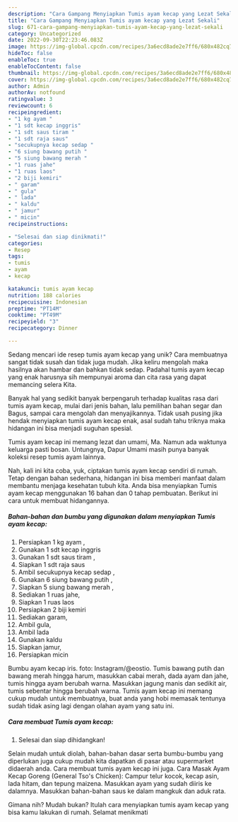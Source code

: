 ```yaml
---
description: "Cara Gampang Menyiapkan Tumis ayam kecap yang Lezat Sekali"
title: "Cara Gampang Menyiapkan Tumis ayam kecap yang Lezat Sekali"
slug: 671-cara-gampang-menyiapkan-tumis-ayam-kecap-yang-lezat-sekali
category: Uncategorized
date: 2022-09-30T22:23:46.083Z
image: https://img-global.cpcdn.com/recipes/3a6ecd8ade2e7ff6/680x482cq70/tumis-ayam-kecap-foto-resep-utama.jpg
hideToc: false
enableToc: true
enableTocContent: false
thumbnail: https://img-global.cpcdn.com/recipes/3a6ecd8ade2e7ff6/680x482cq70/tumis-ayam-kecap-foto-resep-utama.jpg
cover: https://img-global.cpcdn.com/recipes/3a6ecd8ade2e7ff6/680x482cq70/tumis-ayam-kecap-foto-resep-utama.jpg
author: Admin
authorAv: notfound
ratingvalue: 3
reviewcount: 6
recipeingredient:
- "1 kg ayam "
- "1 sdt kecap inggris"
- "1 sdt saus tiram "
- "1 sdt raja saus"
- "secukupnya kecap sedap "
- "6 siung bawang putih "
- "5 siung bawang merah "
- "1 ruas jahe"
- "1 ruas laos"
- "2 biji kemiri"
- " garam"
- " gula"
- " lada"
- " kaldu"
- " jamur"
- " micin"
recipeinstructions:

- "Selesai dan siap dinikmati!"
categories:
- Resep
tags:
- tumis
- ayam
- kecap

katakunci: tumis ayam kecap 
nutrition: 188 calories
recipecuisine: Indonesian
preptime: "PT14M"
cooktime: "PT49M"
recipeyield: "3"
recipecategory: Dinner

---
```





Sedang mencari ide resep tumis ayam kecap yang unik? Cara membuatnya sangat tidak susah dan tidak juga mudah. Jika keliru mengolah maka hasilnya akan hambar dan bahkan tidak sedap. Padahal tumis ayam kecap yang enak harusnya sih mempunyai aroma dan cita rasa yang dapat memancing selera Kita.





Banyak hal yang sedikit banyak berpengaruh terhadap kualitas rasa dari tumis ayam kecap, mulai dari jenis bahan, lalu pemilihan bahan segar dan Bagus, sampai cara mengolah dan menyajikannya. Tidak usah pusing jika hendak menyiapkan tumis ayam kecap enak,      asal sudah tahu triknya maka hidangan ini bisa menjadi suguhan spesial.














Tumis ayam kecap ini memang lezat dan umami, Ma. Namun ada waktunya keluarga pasti bosan. Untungnya, Dapur Umami masih punya banyak koleksi resep tumis ayam lainnya.






Nah, kali ini kita coba, yuk, ciptakan tumis ayam kecap sendiri di rumah. Tetap dengan bahan sederhana, hidangan ini bisa memberi manfaat dalam membantu menjaga kesehatan tubuh kita. Anda bisa menyiapkan Tumis ayam kecap menggunakan 16 bahan dan 0 tahap pembuatan. Berikut ini cara untuk membuat hidangannya.

<!--inarticleads1-->

##### Bahan-bahan dan bumbu yang digunakan dalam menyiapkan Tumis ayam kecap:

1. Persiapkan 1 kg ayam ,
1. Gunakan 1 sdt kecap inggris
1. Gunakan 1 sdt saus tiram ,
1. Siapkan 1 sdt raja saus
1. Ambil secukupnya kecap sedap ,
1. Gunakan 6 siung bawang putih ,
1. Siapkan 5 siung bawang merah ,
1. Sediakan 1 ruas jahe,
1. Siapkan 1 ruas laos
1. Persiapkan 2 biji kemiri
1. Sediakan  garam,
1. Ambil  gula,
1. Ambil  lada
1. Gunakan  kaldu
1. Siapkan  jamur,
1. Persiapkan  micin


Bumbu ayam kecap iris. foto: Instagram/@eostio. Tumis bawang putih dan bawang merah hingga harum, masukkan cabai merah, dada ayam dan jahe, tumis hingga ayam berubah warna. Masukkan jagung manis dan sedikit air, tumis sebentar hingga berubah warna. Tumis ayam kecap ini memang cukup mudah untuk membuatnya, buat anda yang hobi memasak tentunya sudah tidak asing lagi dengan olahan ayam yang satu ini. 

<!--inarticleads2-->

##### Cara membuat Tumis ayam kecap:


1. Selesai dan siap dihidangkan!

Selain mudah untuk diolah, bahan-bahan dasar serta bumbu-bumbu yang diperlukan juga cukup mudah kita dapatkan di pasar atau supermarket didaerah anda. Cara membuat tumis ayam kecap ini juga. Cara Masak Ayam Kecap Goreng (General Tso&#39;s Chicken): Campur telur kocok, kecap asin, lada hitam, dan tepung maizena. Masukkan ayam yang sudah diiris ke dalamnya. Masukkan bahan-bahan saus ke dalam mangkuk dan aduk rata. 

Gimana nih? Mudah bukan? Itulah cara menyiapkan tumis ayam kecap yang bisa kamu lakukan di rumah. Selamat menikmati
